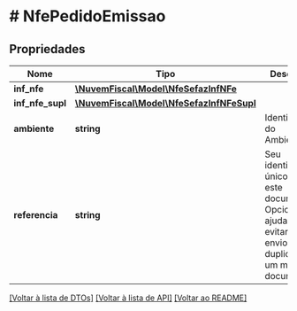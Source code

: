 # # NfePedidoEmissao

## Propriedades

Nome | Tipo | Descrição | Comentários
------------ | ------------- | ------------- | -------------
**inf_nfe** | [**\NuvemFiscal\Model\NfeSefazInfNFe**](NfeSefazInfNFe.md) |  |
**inf_nfe_supl** | [**\NuvemFiscal\Model\NfeSefazInfNFeSupl**](NfeSefazInfNFeSupl.md) |  | [optional]
**ambiente** | **string** | Identificação do Ambiente. |
**referencia** | **string** | Seu identificador único para este documento. Opcional, ajuda a evitar o envio duplicado de um mesmo documento. | [optional]

[[Voltar à lista de DTOs]](../../README.md#models) [[Voltar à lista de API]](../../README.md#endpoints) [[Voltar ao README]](../../README.md)
